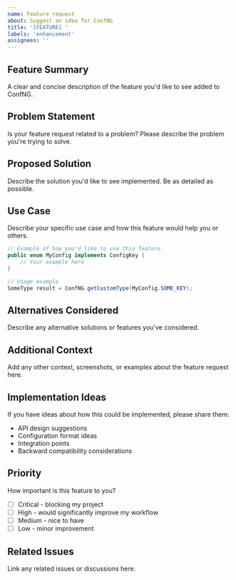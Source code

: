```yaml
---
name: Feature request
about: Suggest an idea for ConfNG
title: '[FEATURE] '
labels: 'enhancement'
assignees: ''
---
```


## Feature Summary

A clear and concise description of the feature you'd like to see added to ConfNG.

## Problem Statement

Is your feature request related to a problem? Please describe the problem you're trying to solve.

## Proposed Solution

Describe the solution you'd like to see implemented. Be as detailed as possible.

## Use Case

Describe your specific use case and how this feature would help you or others.

```java
// Example of how you'd like to use this feature
public enum MyConfig implements ConfigKey {
    // Your example here
}

// Usage example
SomeType result = ConfNG.getCustomType(MyConfig.SOME_KEY);
```

## Alternatives Considered

Describe any alternative solutions or features you've considered.

## Additional Context

Add any other context, screenshots, or examples about the feature request here.

## Implementation Ideas

If you have ideas about how this could be implemented, please share them:

- API design suggestions
- Configuration format ideas
- Integration points
- Backward compatibility considerations

## Priority

How important is this feature to you?
- [ ] Critical - blocking my project
- [ ] High - would significantly improve my workflow  
- [ ] Medium - nice to have
- [ ] Low - minor improvement

## Related Issues

Link any related issues or discussions here.